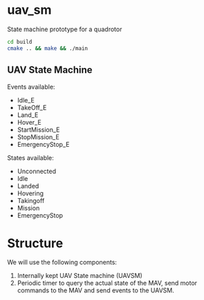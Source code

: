 # uav_sm 
State machine prototype for a quadrotor

```bash
cd build
cmake .. && make && ./main
```


## UAV State Machine
Events available: 
- Idle_E
- TakeOff_E
- Land_E
- Hover_E
- StartMission_E
- StopMission_E
- EmergencyStop_E

States available:
- Unconnected
- Idle
- Landed
- Hovering
- Takingoff
- Mission
- EmergencyStop

# Structure
We will use the following components:
1. Internally kept UAV State machine (UAVSM)
2. Periodic timer to query the actual state of the MAV, send motor commands to the MAV and send events to the UAVSM.  